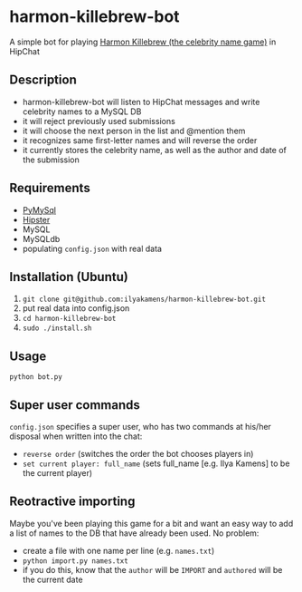 # harmon-killebrew-bot
A simple bot for playing [Harmon Killebrew (the celebrity name game)](https://localwiki.org/davis/Harmon_Killebrew) in HipChat

## Description
- harmon-killebrew-bot will listen to HipChat messages and write celebrity names to a MySQL DB
- it will reject previously used submissions
- it will choose the next person in the list and @mention them
- it recognizes same first-letter names and will reverse the order
- it currently stores the celebrity name, as well as the author and date of the submission

## Requirements
- [PyMySql](https://github.com/PyMySQL/PyMySQL)
- [Hipster](https://github.com/a2design-inc/hipster)
- MySQL
- MySQLdb
- populating `config.json` with real data

## Installation (Ubuntu)
1. `git clone git@github.com:ilyakamens/harmon-killebrew-bot.git`
2. put real data into config.json
3. `cd harmon-killebrew-bot`
4. `sudo ./install.sh`

## Usage
`python bot.py`

## Super user commands
`config.json` specifies a super user, who has two commands at his/her disposal when written into the chat:
- `reverse order` (switches the order the bot chooses players in)
- `set current player: full_name` (sets full_name [e.g. Ilya Kamens] to be the current player)

## Reotractive importing
Maybe you've been playing this game for a bit and want an easy way to add a list of names to the DB that have already been used. No problem:
- create a file with one name per line (e.g. `names.txt`)
- `python import.py names.txt`
- if you do this, know that the `author` will be `IMPORT` and `authored` will be the current date
